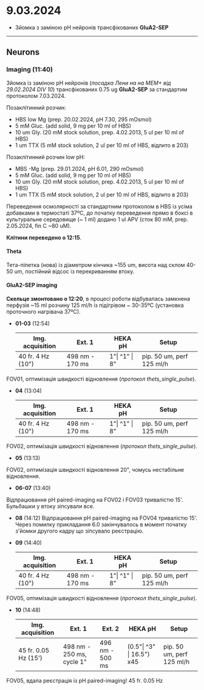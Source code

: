 9.03.2024
=========
- Зйомка з заміною pH нейронів трансфікованих __GluA2-SEP__

---

## Neurons
### Imaging (11:40)
Зйомка із заміною pH нейронів  (_посадка Лени на на MEM+ від 29.02.2024 DIV 10_)  трансфікованих 0.75 ug __GluA2-SEP__ за стандартим протоколом 7.03.2024.

Позаклітинний розчин:

- HBS low Mg (prep. 20.02.2024, pH 7.30,  295 mOsmol)
- 5 mM Gluc. (add solid, 9 mg per 10 ml of HBS)
- 10 um Gly. (20 mM stock solution, prep. 4.02.2013, 5 ul per 10 ml of HBS)
- 1 um TTX (5 mM stock solution, 2 ul per 10 ml of HBS, відлито в 203)

Позаклітинний розчин low pH:

- MBS -Mg  (prep. 29.01.2024, pH 6.01, 290 mOsmol)
- 5 mM Gluc. (add solid, 9 mg per 10 ml of HBS)
- 10 um Gly. (20 mM stock solution, prep. 4.02.2013, 5 ul per 10 ml of HBS)
- 1 um TTX (5 mM stock solution, 2 ul per 10 ml of HBS, відлито в 203)

Переведення осмолярності за стандартним протоколом в HBS із усіма добавками в термостаті 37ºC, до початку переведення прямо в боксі в культуральне середовище (~ 1 ml) додано 1 ul APV (сток 80 mM, prep. 2.05.2024, fin C ~80 uM).

 __Клітини переведено о 12:15__.

#### Theta

Тета-піпетка (нова) із діаметром кінчика ~155 um, висота над склом 40-50 um, постійний відсос із перекриванням втоку.

#### GluA2-SEP imaging

__Скельце змонтовано о 12:20__, в процесі роботи відбувалась замкнена перфузія ~15 ml розчину 125 ml/h із підігрівом ~ 30-35ºC (установка проточного нагрівача 37ºC).

- __01-03__ (12:54)

  | Img. acquisition  | Ext. 1          | HEKA  pH       | Setup                      |
  | ----------------- | --------------- | -------------- | -------------------------- |
  | 40 fr. 4 Hz (10") | 498 nm - 170 ms | 1"\| ^1" \| 8" | pip. 50 um,  perf 125 ml/h |

FOV01, оптимізація швидкості відновлення (_протокол thets_single_pulse_).

- __04__ (13:04)

  | Img. acquisition  | Ext. 1          | HEKA  pH       | Setup                      |
  | ----------------- | --------------- | -------------- | -------------------------- |
  | 40 fr. 4 Hz (10") | 498 nm - 170 ms | 1"\| ^1" \| 8" | pip. 50 um,  perf 125 ml/h |

FOV02, оптимізація швидкості відновлення (_протокол thets_single_pulse_).

- __05__ (13:13)

FOV02, оптимізація швидкості відновлення 20", чомусь нестабільне відновлення.

- __06-07__ (13:40)

Відпрацювання pH paired-imaging на FOV02 і FOV03 тривалістю 15'. Бульбашки у втоку зіпсували все. 

- __08__ (14:12)
Відпрацювання pH paired-imaging на FOV04 тривалістю 15'. Через помилку прикладання 6.0 закінчувалось в момент початку з'йомки другого кадру що зіпсувало реєстрацію.

- __09__ (14:40)

  | Img. acquisition  | Ext. 1          | HEKA  pH       | Setup                      |
  | ----------------- | --------------- | -------------- | -------------------------- |
  | 40 fr. 4 Hz (10") | 498 nm - 170 ms | 1"\| ^1" \| 8" | pip. 50 um,  perf 125 ml/h |

FOV05, оптимізація швидкості відновлення (_протокол thets_single_pulse_).

- __10__ (14:48)

  | Img. acquisition     | Ext. 1                    | Ext. 2          | HEKA  pH                  | Setup                      |
  | -------------------- | ------------------------- | --------------- | ------------------------- | -------------------------- |
  | 45 fr. 0.05 Hz (15') | 498 nm - 250 ms, cycle 1" | 496 nm - 500 ms | (0.5"\| ^3" \| 16.5") x45 | pip. 50 um,  perf 125 ml/h |

FOV05, вдала реєстрація із pH paired-imaging! 45 fr. 0.05 Hz